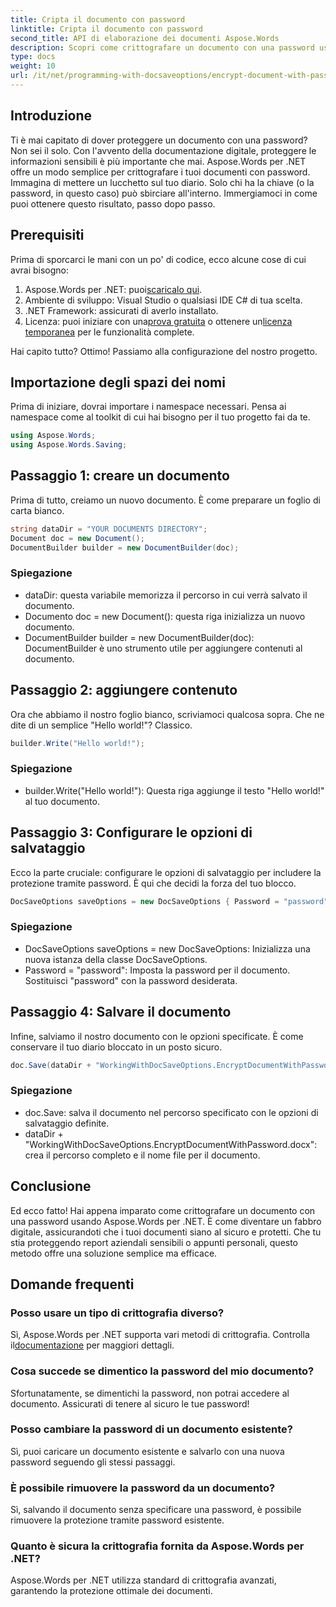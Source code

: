 ```yaml
---
title: Cripta il documento con password
linktitle: Cripta il documento con password
second_title: API di elaborazione dei documenti Aspose.Words
description: Scopri come crittografare un documento con una password usando Aspose.Words per .NET in questa guida dettagliata, passo dopo passo. Proteggi le tue informazioni sensibili senza sforzo.
type: docs
weight: 10
url: /it/net/programming-with-docsaveoptions/encrypt-document-with-password/
---
```

## Introduzione

Ti è mai capitato di dover proteggere un documento con una password? Non sei il solo. Con l'avvento della documentazione digitale, proteggere le informazioni sensibili è più importante che mai. Aspose.Words per .NET offre un modo semplice per crittografare i tuoi documenti con password. Immagina di mettere un lucchetto sul tuo diario. Solo chi ha la chiave (o la password, in questo caso) può sbirciare all'interno. Immergiamoci in come puoi ottenere questo risultato, passo dopo passo.

## Prerequisiti

Prima di sporcarci le mani con un po' di codice, ecco alcune cose di cui avrai bisogno:
1.  Aspose.Words per .NET: puoi[scaricalo qui](https://releases.aspose.com/words/net/).
2. Ambiente di sviluppo: Visual Studio o qualsiasi IDE C# di tua scelta.
3. .NET Framework: assicurati di averlo installato.
4.  Licenza: puoi iniziare con una[prova gratuita](https://releases.aspose.com/) o ottenere un[licenza temporanea](https://purchase.aspose.com/temporary-license/) per le funzionalità complete.

Hai capito tutto? Ottimo! Passiamo alla configurazione del nostro progetto.

## Importazione degli spazi dei nomi

Prima di iniziare, dovrai importare i namespace necessari. Pensa ai namespace come al toolkit di cui hai bisogno per il tuo progetto fai da te.

```csharp
using Aspose.Words;
using Aspose.Words.Saving;
```

## Passaggio 1: creare un documento

Prima di tutto, creiamo un nuovo documento. È come preparare un foglio di carta bianco.

```csharp
string dataDir = "YOUR DOCUMENTS DIRECTORY";
Document doc = new Document();
DocumentBuilder builder = new DocumentBuilder(doc);
```

### Spiegazione

- dataDir: questa variabile memorizza il percorso in cui verrà salvato il documento.
- Documento doc = new Document(): questa riga inizializza un nuovo documento.
- DocumentBuilder builder = new DocumentBuilder(doc): DocumentBuilder è uno strumento utile per aggiungere contenuti al documento.

## Passaggio 2: aggiungere contenuto

Ora che abbiamo il nostro foglio bianco, scriviamoci qualcosa sopra. Che ne dite di un semplice "Hello world!"? Classico.

```csharp
builder.Write("Hello world!");
```

### Spiegazione

- builder.Write("Hello world!"): Questa riga aggiunge il testo "Hello world!" al tuo documento.

## Passaggio 3: Configurare le opzioni di salvataggio

Ecco la parte cruciale: configurare le opzioni di salvataggio per includere la protezione tramite password. È qui che decidi la forza del tuo blocco.

```csharp
DocSaveOptions saveOptions = new DocSaveOptions { Password = "password" };
```

### Spiegazione

- DocSaveOptions saveOptions = new DocSaveOptions: Inizializza una nuova istanza della classe DocSaveOptions.
- Password = "password": Imposta la password per il documento. Sostituisci "password" con la password desiderata.

## Passaggio 4: Salvare il documento

Infine, salviamo il nostro documento con le opzioni specificate. È come conservare il tuo diario bloccato in un posto sicuro.

```csharp
doc.Save(dataDir + "WorkingWithDocSaveOptions.EncryptDocumentWithPassword.docx", saveOptions);
```

### Spiegazione

- doc.Save: salva il documento nel percorso specificato con le opzioni di salvataggio definite.
- dataDir + "WorkingWithDocSaveOptions.EncryptDocumentWithPassword.docx": crea il percorso completo e il nome file per il documento.

## Conclusione

Ed ecco fatto! Hai appena imparato come crittografare un documento con una password usando Aspose.Words per .NET. È come diventare un fabbro digitale, assicurandoti che i tuoi documenti siano al sicuro e protetti. Che tu stia proteggendo report aziendali sensibili o appunti personali, questo metodo offre una soluzione semplice ma efficace.

## Domande frequenti

### Posso usare un tipo di crittografia diverso?
 Sì, Aspose.Words per .NET supporta vari metodi di crittografia. Controlla il[documentazione](https://reference.aspose.com/words/net/) per maggiori dettagli.

### Cosa succede se dimentico la password del mio documento?
Sfortunatamente, se dimentichi la password, non potrai accedere al documento. Assicurati di tenere al sicuro le tue password!

### Posso cambiare la password di un documento esistente?
Sì, puoi caricare un documento esistente e salvarlo con una nuova password seguendo gli stessi passaggi.

### È possibile rimuovere la password da un documento?
Sì, salvando il documento senza specificare una password, è possibile rimuovere la protezione tramite password esistente.

### Quanto è sicura la crittografia fornita da Aspose.Words per .NET?
Aspose.Words per .NET utilizza standard di crittografia avanzati, garantendo la protezione ottimale dei documenti.